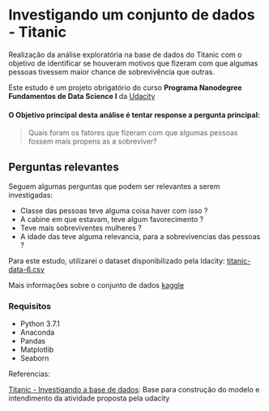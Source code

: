 # Investigando um conjunto de dados - Titanic

Realização da análise exploratória na base de dados do Titanic com o objetivo de identificar se houveram motivos que fizeram com que algumas pessoas tivessem maior chance de sobrevivência que outras.

Este estudo é um projeto obrigatório do curso <b>Programa Nanodegree Fundamentos de Data Science I</b> da [Udacity](http://www.udacity.com/)

#### O Objetivo principal desta análise é tentar response a pergunta principal:

> Quais foram os fatores que fizeram com que algumas pessoas fossem mais propens as a sobreviver?

## Perguntas relevantes 

Seguem algumas perguntas que podem ser relevantes a serem investigadas:

- Classe das pessoas teve alguma coisa haver com isso ?
- A cabine em que estavam, teve algum favorecimento ?
- Teve mais sobreviventes mulheres ?
- A idade das teve alguma relevancia, para a sobrevivencias das pessoas ?

Para este estudo, utilizarei o dataset disponibilizado pela Idacity: 
[titanic-data-6.csv](https://d17h27t6h515a5.cloudfront.net/topher/2017/October/59e4fe3d_titanic-data-6/titanic-data-6.csv)

Mais informações sobre o conjunto de dados [kaggle](https://www.kaggle.com/c/titanic/data)

### Requisitos

- Python 3.7.1
- Anaconda
- Pandas
- Matplotlib
- Seaborn

Referencias:

[Titanic - Investigando a base de dados](https://github.com/marcioozorio/titanic-investigando-a-base-de-dados): Base para construção do modelo e intendimento da atividade proposta pela udacity